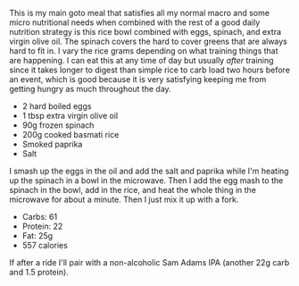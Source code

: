 This is my main goto meal that satisfies all my normal macro and some micro nutritional needs when combined with the rest of a good daily nutrition strategy is this rice bowl combined with eggs, spinach, and extra virgin olive oil. The spinach covers the hard to cover greens that are always hard to fit in. I vary the rice grams depending on what training things that are happening. I can eat this at any time of day but usually _after_ training since it takes longer to digest than simple rice to carb load two hours before an event, which is good because it is very satisfying keeping me from getting hungry as much throughout the day.

- 2 hard boiled eggs
- 1 tbsp extra virgin olive oil
- 90g frozen spinach
- 200g cooked basmati rice
- Smoked paprika
- Salt

I smash up the eggs in the oil and add the salt and paprika while I'm heating up the spinach in a bowl in the microwave. Then I add the egg mash to the spinach in the bowl, add in the rice, and heat the whole thing in the microwave for about a minute. Then I just mix it up with a fork.

- Carbs: 61
- Protein: 22
- Fat: 25g
- 557 calories

If after a ride I'll pair with a non-alcoholic Sam Adams IPA (another 22g carb and 1.5 protein).
